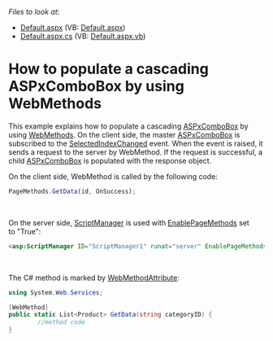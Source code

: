 <!-- default file list -->
*Files to look at*:

* [Default.aspx](./CS/Default.aspx) (VB: [Default.aspx](./VB/Default.aspx))
* [Default.aspx.cs](./CS/Default.aspx.cs) (VB: [Default.aspx.vb](./VB/Default.aspx.vb))
<!-- default file list end -->
# How to populate a cascading ASPxComboBox by using WebMethods


<p>This example explains how to populate a cascading <a href="https://documentation.devexpress.com/#AspNet/clsDevExpressWebASPxComboBoxtopic">ASPxComboBox</a> by using <a href="https://msdn.microsoft.com/en-us/library/byxd99hx(v=vs.90).aspx">WebMethods</a>. On the client side, the master <a href="https://documentation.devexpress.com/#AspNet/clsDevExpressWebASPxComboBoxtopic">ASPxComboBox</a> is subscribed to the <a href="https://documentation.devexpress.com/#AspNet/DevExpressWebScriptsASPxClientComboBox_SelectedIndexChangedtopic">SelectedIndexChanged</a> event. When the event is raised, it sends a request to the server by WebMethod. If the request is successful, a child <a href="https://documentation.devexpress.com/#AspNet/clsDevExpressWebASPxComboBoxtopic">ASPxComboBox</a> is populated with the response object.</p>
<p>On the client side, WebMethod is called by the following code:</p>


```js
PageMethods.GetData(id, OnSuccess);
```


<br>
<p>On the server side, <a href="https://msdn.microsoft.com/en-us/library/bb398863.aspx">ScriptManager</a> is used with <a href="https://msdn.microsoft.com/en-us/library/system.web.ui.scriptmanager.enablepagemethods.aspx">EnablePageMethods</a> set to "True":</p>


```aspx
<asp:ScriptManager ID="ScriptManager1" runat="server" EnablePageMethods="true"></asp:ScriptManager>
```


<br>
<p>The C# method is marked by <a href="https://msdn.microsoft.com/en-us/library/system.web.services.webmethodattribute.aspx">WebMethodAttribute</a>:</p>


```cs
using System.Web.Services;

[WebMethod]
public static List<Product> GetData(string categoryID) {
        //method code
}
```


<br><br>

<br/>


